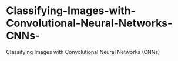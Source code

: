 # Classifying-Images-with-Convolutional-Neural-Networks-CNNs-
Classifying Images with Convolutional Neural Networks (CNNs)

